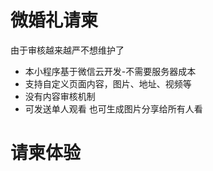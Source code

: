 #  微婚礼请柬

由于审核越来越严不想维护了

-  本小程序基于微信云开发-不需要服务器成本
-  支持自定义页面内容，图片、地址、视频等
-  没有内容审核机制
-  可发送单人观看 也可生成图片分享给所有人看

# 请柬体验 